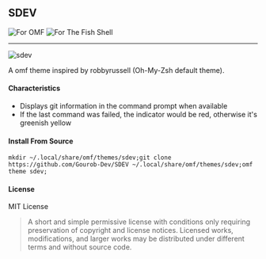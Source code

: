 ## SDEV

![For OMF](https://img.shields.io/badge/Theme%20For-Oh--My--Fish-yellow) ![For The Fish Shell](https://img.shields.io/badge/Shell-Fish-blue)

___
![sdev](https://i.ibb.co/7vgmxRb/IMG-20200908-182838.jpg)

A omf theme inspired by robbyrussell (Oh-My-Zsh default theme).

#### Characteristics
- Displays git information in the command prompt when available
- If the last command was failed, the indicator would be red, otherwise it's greenish yellow

#### Install From Source
```
mkdir ~/.local/share/omf/themes/sdev;git clone https://github.com/Gourob-Dev/SDEV ~/.local/share/omf/themes/sdev;omf theme sdev;
```

#### License
MIT License

> A short and simple permissive license with conditions only requiring preservation of copyright and license notices. Licensed works, modifications, and larger works may be distributed under different terms and without source code.

